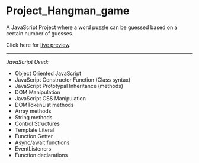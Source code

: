 # Project_Hangman_game

A JavaScript Project where a word puzzle can be guessed based on a certain number of guesses.

Click here for [live preview](https://karolinabodis.github.io/Hangman_game/public/index.html).

---

_JavaScript Used:_

- Object Oriented JavaScript
- JavaScript Constructor Function (Class syntax)
- JavaScript Prototypal Inheritance (methods)
- DOM Manipulation
- JavaScript CSS Manipulation
- DOMTokenList methods
- Array methods
- String methods
- Control Structures
- Template Literal
- Function Getter
- Async/await functions
- EventListeners
- Function declarations
